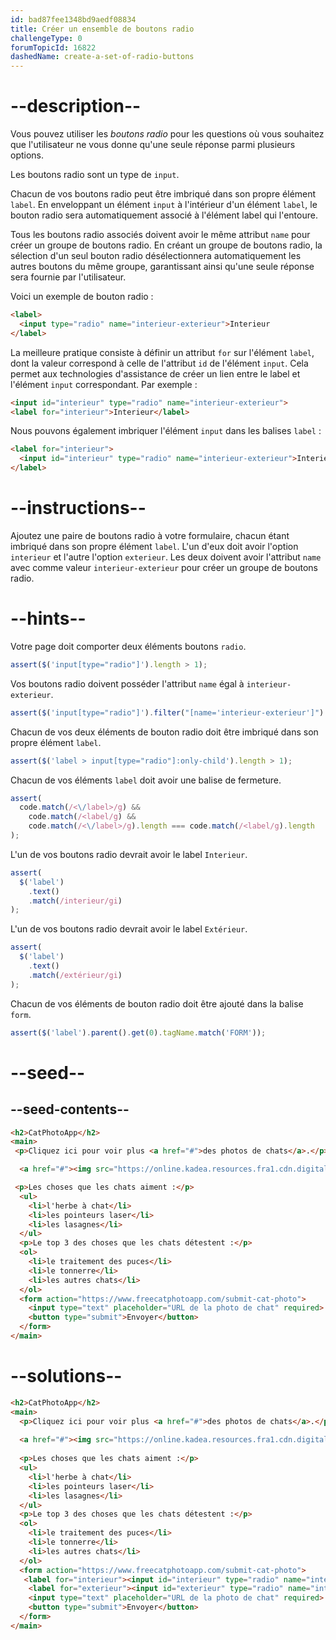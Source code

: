 ```yaml
---
id: bad87fee1348bd9aedf08834
title: Créer un ensemble de boutons radio
challengeType: 0
forumTopicId: 16822
dashedName: create-a-set-of-radio-buttons
---
```


# --description--

Vous pouvez utiliser les <dfn>boutons radio</dfn> pour les questions où vous souhaitez que l'utilisateur ne vous donne qu'une seule réponse parmi plusieurs options.

Les boutons radio sont un type de `input`.

Chacun de vos boutons radio peut être imbriqué dans son propre élément `label`. En enveloppant un élément `input` à l'intérieur d'un élément `label`, le bouton radio sera automatiquement associé à l'élément label qui l'entoure.

Tous les boutons radio associés doivent avoir le même attribut `name` pour créer un groupe de boutons radio. En créant un groupe de boutons radio, la sélection d'un seul bouton radio désélectionnera automatiquement les autres boutons du même groupe, garantissant ainsi qu'une seule réponse sera fournie par l'utilisateur.

Voici un exemple de bouton radio :

```html
<label> 
  <input type="radio" name="interieur-exterieur">Interieur 
</label>
```

La meilleure pratique consiste à définir un attribut `for` sur l'élément `label`, dont la valeur correspond à celle de l'attribut `id` de l'élément `input`. Cela permet aux technologies d'assistance de créer un lien entre le label et l'élément `input` correspondant. Par exemple :

```html
<input id="interieur" type="radio" name="interieur-exterieur">
<label for="interieur">Interieur</label>
```

Nous pouvons également imbriquer l'élément `input` dans les balises `label` :

```html
<label for="interieur"> 
  <input id="interieur" type="radio" name="interieur-exterieur">Interieur 
</label>
```

# --instructions--

Ajoutez une paire de boutons radio à votre formulaire, chacun étant imbriqué dans son propre élément `label`. L'un d'eux doit avoir l'option `interieur` et l'autre l'option `exterieur`. Les deux doivent avoir l'attribut `name` avec comme valeur `interieur-exterieur` pour créer un groupe de boutons radio.

# --hints--

Votre page doit comporter deux éléments boutons `radio`.

```js
assert($('input[type="radio"]').length > 1);
```

Vos boutons radio doivent posséder l'attribut `name` égal à `interieur-exterieur`.

```js
assert($('input[type="radio"]').filter("[name='interieur-exterieur']").length > 1);
```

Chacun de vos deux éléments de bouton radio doit être imbriqué dans son propre élément `label`.

```js
assert($('label > input[type="radio"]:only-child').length > 1);
```

Chacun de vos éléments `label` doit avoir une balise de fermeture.

```js
assert(
  code.match(/<\/label>/g) &&
    code.match(/<label/g) &&
    code.match(/<\/label>/g).length === code.match(/<label/g).length
);
```

L'un de vos boutons radio devrait avoir le label `Interieur`.

```js
assert(
  $('label')
    .text()
    .match(/interieur/gi)
);
```

L'un de vos boutons radio devrait avoir le label `Extérieur`.

```js
assert(
  $('label')
    .text()
    .match(/extérieur/gi)
);
```

Chacun de vos éléments de bouton radio doit être ajouté dans la balise `form`.

```js
assert($('label').parent().get(0).tagName.match('FORM'));
```

# --seed--

## --seed-contents--

```html
<h2>CatPhotoApp</h2>
<main>
 <p>Cliquez ici pour voir plus <a href="#">des photos de chats</a>.</p>

  <a href="#"><img src="https://online.kadea.resources.fra1.cdn.digitaloceanspaces.com/challenges-resources/relaxing-cat.jpg" alt="Un joli chat orange couché sur le dos."></a>

 <p>Les choses que les chats aiment :</p>
  <ul>
    <li>l'herbe à chat</li>
    <li>les pointeurs laser</li>
    <li>les lasagnes</li>
  </ul>
  <p>Le top 3 des choses que les chats détestent :</p>
  <ol>
    <li>le traitement des puces</li>
    <li>le tonnerre</li>
    <li>les autres chats</li>
  </ol>
  <form action="https://www.freecatphotoapp.com/submit-cat-photo">
    <input type="text" placeholder="URL de la photo de chat" required>
    <button type="submit">Envoyer</button>
  </form>
</main>
```

# --solutions--

```html
<h2>CatPhotoApp</h2>
<main>
  <p>Cliquez ici pour voir plus <a href="#">des photos de chats</a>.</p>
  
  <a href="#"><img src="https://online.kadea.resources.fra1.cdn.digitaloceanspaces.com/challenges-resources/relaxing-cat.jpg" alt="Un joli chat orange couché sur le dos."></a>
  
  <p>Les choses que les chats aiment :</p>
  <ul>
    <li>l'herbe à chat</li>
    <li>les pointeurs laser</li>
    <li>les lasagnes</li>
  </ul>
  <p>Le top 3 des choses que les chats détestent :</p>
  <ol>
    <li>le traitement des puces</li>
    <li>le tonnerre</li>
    <li>les autres chats</li>
  </ol>
  <form action="https://www.freecatphotoapp.com/submit-cat-photo">
   <label for="interieur"><input id="interieur" type="radio" name="interieur-exterieur"> Interieur</label>
    <label for="exterieur"><input id="exterieur" type="radio" name="interieur-exterieur"> Extérieur</label><br>
    <input type="text" placeholder="URL de la photo de chat" required>
    <button type="submit">Envoyer</button>
  </form>
</main>
```
